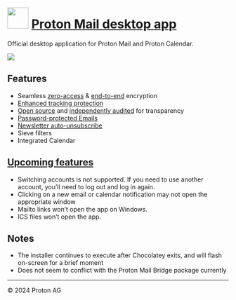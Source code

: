 ﻿# <img src="https://rawcdn.githack.com/TomGenco/chocolatey-packages/master/icons/protonmail.png" width="48" height="48"/> [Proton Mail desktop app](https://chocolatey.org/packages/protonmail)

Official desktop application for Proton Mail and Proton Calendar.

![](https://res.cloudinary.com/dbulfrlrz/images/w_1024,h_576,c_scale/f_auto,q_auto/v1706867394/wp/pr-key-visual-4_51426e773d/pr-key-visual-4_51426e773d.jpg)

## Features
- Seamless [zero-access](https://proton.me/blog/zero-access-encryption) & [end-to-end](https://proton.me/blog/what-is-end-to-end-encryption) encryption
- [Enhanced tracking protection](https://proton.me/support/email-tracker-protection)
- [Open source](https://proton.me/community/open-source) and [independently audited](https://drive.proton.me/urls/4F60M1H25W#5LobYgkgZ5Ru) for transparency
- [Password-protected Emails](https://proton.me/support/password-protected-emails)
- [Newsletter auto-unsubscribe](https://proton.me/support/auto-unsubscribe)
- Sieve filters
- Integrated Calendar


## [Upcoming features](https://proton.me/support/mail-desktop-app#upcoming-features)
- Switching accounts is not supported. If you need to use another account, you’ll need to log out and log in again.
- Clicking on a new email or calendar notification may not open the appropriate window
- Mailto links won’t open the app on Windows.
- ICS files won’t open the app.

## Notes
- The installer continues to execute after Chocolatey exits, and will flash on-screen for a brief moment
- Does not seem to conflict with the Proton Mail Bridge package currently

---

© 2024 Proton AG